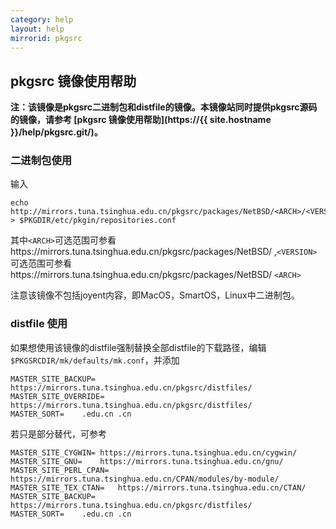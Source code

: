 ```yaml
---
category: help
layout: help
mirrorid: pkgsrc
---
```

## pkgsrc 镜像使用帮助

**注：该镜像是pkgsrc二进制包和distfile的镜像。本镜像站同时提供pkgsrc源码的镜像，请参考 [pkgsrc 镜像使用帮助](https://{{ site.hostname }}/help/pkgsrc.git/)。**

### 二进制包使用
输入
```
echo http://mirrors.tuna.tsinghua.edu.cn/pkgsrc/packages/NetBSD/<ARCH>/<VERSION>/All > $PKGDIR/etc/pkgin/repositories.conf
```
其中`<ARCH>`可选范围可参看https://mirrors.tuna.tsinghua.edu.cn/pkgsrc/packages/NetBSD/ ,`<VERSION>`可选范围可参看https://mirrors.tuna.tsinghua.edu.cn/pkgsrc/packages/NetBSD/ `<ARCH>`

注意该镜像不包括joyent内容，即MacOS，SmartOS，Linux中二进制包。

### distfile 使用
如果想使用该镜像的distfile强制替换全部distfile的下载路径，编辑`$PKGSRCDIR/mk/defaults/mk.conf`，并添加
```
MASTER_SITE_BACKUP= https://mirrors.tuna.tsinghua.edu.cn/pkgsrc/distfiles/
MASTER_SITE_OVERRIDE= https://mirrors.tuna.tsinghua.edu.cn/pkgsrc/distfiles/
MASTER_SORT=    .edu.cn .cn
```
若只是部分替代，可参考
```
MASTER_SITE_CYGWIN=	https://mirrors.tuna.tsinghua.edu.cn/cygwin/
MASTER_SITE_GNU=	https://mirrors.tuna.tsinghua.edu.cn/gnu/
MASTER_SITE_PERL_CPAN=	https://mirrors.tuna.tsinghua.edu.cn/CPAN/modules/by-module/
MASTER_SITE_TEX_CTAN=	https://mirrors.tuna.tsinghua.edu.cn/CTAN/
MASTER_SITE_BACKUP=	https://mirrors.tuna.tsinghua.edu.cn/pkgsrc/distfiles/
MASTER_SORT=    .edu.cn .cn
```
